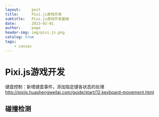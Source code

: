 ```yaml
---
layout:     post
title:      Pixi.js游戏开发
subtitle:   Pixi.js游戏开发基础
date:       2023-02-01
author:     page
header-img: img/pixi.js.png
catalog: true
tags:
    - canvas
---
```


# Pixi.js游戏开发

键盘控制：新增键盘事件，添加指定键各状态的处理 http://pixijs.huashengweilai.com/guide/start/12.keyboard-movement.html

## 碰撞检测
